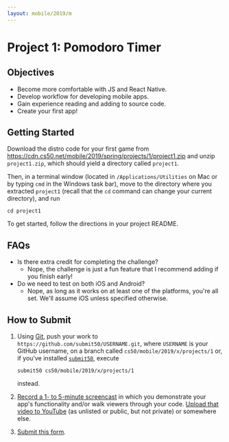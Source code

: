 ```yaml
---
layout: mobile/2019/m
---
```


# Project 1: Pomodoro Timer

## Objectives

* Become more comfortable with JS and React Native.
* Develop workflow for developing mobile apps.
* Gain experience reading and adding to source code.
* Create your first app!

## Getting Started

Download the distro code for your first game from <https://cdn.cs50.net/mobile/2019/spring/projects/1/project1.zip> and unzip `project1.zip`, which should yield a directory called `project1`.

Then, in a terminal window (located in `/Applications/Utilities` on Mac or by typing
`cmd` in the Windows task bar), move to the directory where you extracted `project1`
(recall that the `cd` command can change your current directory), and run

```
cd project1
```

To get started, follow the directions in your project README.

## FAQs

- Is there extra credit for completing the challenge?
  - Nope, the challenge is just a fun feature that I recommend adding if you finish early!
- Do we need to test on both iOS and Android?
  - Nope, as long as it works on at least one of the platforms, you're all set. We'll assume iOS unless specified otherwise.

## How to Submit

1. Using [Git](https://git-scm.com/downloads), push your work to `https://github.com/submit50/USERNAME.git`, where `USERNAME` is your GitHub username, on a branch called `cs50/mobile/2019/x/projects/1` or, if you've installed [`submit50`](https://cs50.readthedocs.io/submit50/), execute

   ```
   submit50 cs50/mobile/2019/x/projects/1
   ```

   instead.
1. [Record a 1- to 5-minute screencast](https://www.howtogeek.com/205742/how-to-record-your-windows-mac-linux-android-or-ios-screen/) in which you demonstrate your app's functionality and/or walk viewers through your code. [Upload that video to YouTube](https://www.youtube.com/upload) (as unlisted or public, but not private) or somewhere else.
1. [Submit this form](https://forms.cs50.io/b92d65c7-6dd0-40d3-93a8-75cc12cf2aed).
